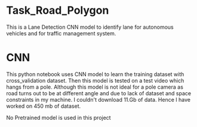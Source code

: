 # Task_Road_Polygon

This is a Lane Detection CNN model to identify lane for autonomous vehicles and for traffic management system.

# CNN
This python notebook uses CNN model to learn the training dataset with cross_validation dataset.
Then this model is tested on a test video which hangs from a pole. Although this model is not ideal
for a pole camera as road turns out to be at different angle and due to lack of dataset and space constraints
in my machine. I couldn't download 11.Gb of data. Hence I have worked on 450 mb of dataset.

No Pretrained model is used in this project

